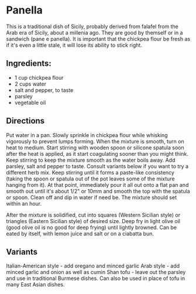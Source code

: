 # Panella

This is a traditional dish of Sicily, probably derived from falafel from the Arab era of Sicily, about a millenia ago. They are good by themself or in a sandwich (pane e panella). It is important that the chickpea flour be fresh as if it's even a little stale, it will lose its ability to stick right.

## Ingredients:

- 1 cup chickpea flour
- 2 cups water
- salt and pepper, to taste
- parsley
- vegetable oil

## Directions

Put water in a pan. Slowly sprinkle in chickpea flour while whisking vigorously to prevent lumps forming. When the mixture is smooth, turn on heat to medium. Start stirring with wooden spoon or silicone spatula soon after the heat is applied, as it start coagulating sooner than you might think. Keep stirring to keep the mixture smooth as the water boils away. Add parsley, salt and pepper to taste. Consult variants below if you want to try a different herb mix. Keep stirring until it forms a paste-like consistency (taking the spoon or spatula out of the pot leaves some of the mixture hanging from it). At that point, immediately pour it all out onto a flat pan and smooth out until it's about 1/2" or 10mm and smooth the top with the spatula or spoon. Clean off and dip in water if need be. The mixture should set within an hour.

After the mixture is solidified, cut into squares (Western Sicilian style) or triangles (Eastern Sicilian style) of desired size. Deep fry in light olive oil (good olive oil is no good for deep frying) until lightly browned. Can be eated by itself, with lemon juice and salt or on a ciabatta bun.

## Variants

Italian-American style - add oregano and minced garlic
Arab style - add minced garlic and onion as well as cumin
Shan tofu - leave out the parsley and use in traditional Burmese dishes. Can also be used in place of tofu in many East Asian dishes. 
